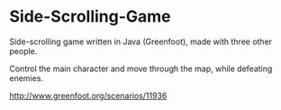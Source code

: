Side-Scrolling-Game
===================


Side-scrolling game written in Java (Greenfoot), made with three other people. 

Control the main character and move through the map, while defeating enemies. 

http://www.greenfoot.org/scenarios/11936
